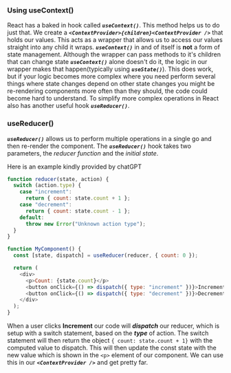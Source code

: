 ### Using useContext()

React has a baked in hook called _**`useContext()`**_. This method helps us to do just that. We create a _**`<ContextProvider>{children}<ContextProvider />`**_ that holds our values. This acts as a wrapper that allows us to access our values straight into any child it wraps. _**`useContext()`**_ in and of itself is **not** a form of state management. Although the wrapper can pass methods to it's children that can change state _**`useContext()`**_ alone doesn't do it, the logic in our wrapper makes that happen(typically using _**`useState()`**_). This does work, but if your logic becomes more complex where you need perform several things where state changes depend on other state changes you might be re-rendering components more often than they should, the code could become hard to understand. To simplify more complex operations in React also has another useful hook _**`useReducer()`**_.

### useReducer()

_**`useReducer()`**_ allows us to perform multiple operations in a single go and then re-render the component. The _**`useReducer()`**_ hook takes two parameters, the _reducer function_ and the _initial state_.

Here is an example kindly provided by chatGPT

```javascript
function reducer(state, action) {
  switch (action.type) {
    case "increment":
      return { count: state.count + 1 };
    case "decrement":
      return { count: state.count - 1 };
    default:
      throw new Error("Unknown action type");
  }
}

function MyComponent() {
  const [state, dispatch] = useReducer(reducer, { count: 0 });

  return (
    <div>
      <p>Count: {state.count}</p>
      <button onClick={() => dispatch({ type: "increment" })}>Increment</button>
      <button onClick={() => dispatch({ type: "decrement" })}>Decrement</button>
    </div>
  );
}
```

When a user clicks **Increment** our code will _**dispatch**_ our reducer, which is setup with a switch statement, based on the _**type**_ of action. The switch statement will then return the object `{ count: state.count + 1}` with the computed value to dispatch. This will then update the const state with the new value which is shown in the `<p>` element of our component. We can use this in our _**`<ContextProvider />`**_ and get pretty far.
